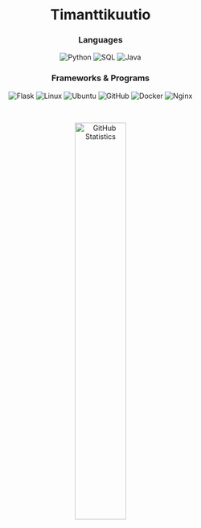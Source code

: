 <h1 align="center">Timanttikuutio<br></h1>

<h3 align="center">Languages<br></h3>

<p align="center">
  <img alt="Python" src="https://img.shields.io/badge/-Python-262626?style=for-the-badge&logo=python">
  <img alt="SQL" src="https://img.shields.io/badge/-SQL-262626?style=for-the-badge&logo=postgresql">
  <img alt="Java" src="https://img.shields.io/badge/-java-262626?style=for-the-badge&logo=java">
</p>

<h3 align="center">Frameworks & Programs<br></h3>

<p align="center">
  <img alt="Flask" src="https://img.shields.io/badge/-Flask-262626?style=for-the-badge&logo=flask">
  <img alt="Linux" src="https://img.shields.io/badge/-Linux-262626?style=for-the-badge&logo=linux">
  <img alt="Ubuntu" src="https://img.shields.io/badge/-Ubuntu-262626?style=for-the-badge&logo=ubuntu">
  <img alt="GitHub" src="https://img.shields.io/badge/-GitHub-262626?style=for-the-badge&logo=github">
  <img alt="Docker" src="https://img.shields.io/badge/-Docker-262626?style=for-the-badge&logo=docker">
  <img alt="Nginx" src="https://img.shields.io/badge/-Nginx-262626?style=for-the-badge&logo=nginx">
</p><br>

<p align="center">
      <img width="45%" alt="GitHub Statistics" src="https://github-readme-stats.vercel.app/api?username=timanttikuutio&show_icons=true&hide_border=true&line_height=30&title_color=ededed&text_color=ededed&bg_color=262626&icon_color=d50c2d&show_owner=true">
</p>
